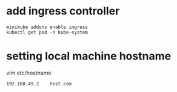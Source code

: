 # add ingress controller
```
minikube addons enable ingress
kubectl get pod -n kube-system
```


# setting local machine hostname
vim etc/hostname
```
192.168.49.2    test.com
```